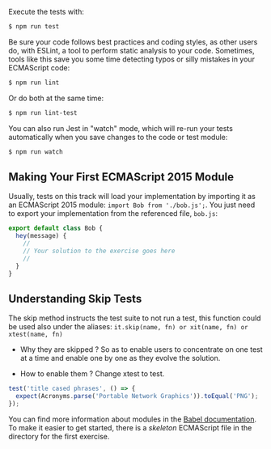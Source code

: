 Execute the tests with:

```bash
$ npm run test
```

Be sure your code follows best practices and coding styles, as other users do, with
ESLint, a tool to perform static analysis to your code. Sometimes, tools like this
save you some time detecting typos or silly mistakes in your ECMAScript code:

```bash
$ npm run lint
```

Or do both at the same time:

```bash
$ npm run lint-test
```

You can also run Jest in "watch" mode, which will re-run your tests automatically when you save changes to the code or test module:

```bash
$ npm run watch
```


## Making Your First ECMAScript 2015 Module

Usually, tests on this track will load your implementation by importing it as an
ECMAScript 2015 module: `import Bob from './bob.js';`. You just
need to export your implementation from the referenced file, `bob.js`:

```javascript
export default class Bob {
  hey(message) {
	//
	// Your solution to the exercise goes here
	//
  }
}
```

## Understanding Skip Tests

The skip method instructs the test suite to not run a test, this function could be used also under the aliases: `it.skip(name, fn) or xit(name, fn) or xtest(name, fn)`

- Why they are skipped ? 
So as to enable users to concentrate on one test at a time and enable one by one as they evolve the solution.

- How to enable them ? 
Change xtest to test.

```javascript
test('title cased phrases', () => {
  expect(Acronyms.parse('Portable Network Graphics')).toEqual('PNG');
});
```

You can find more information about modules in the
[Babel documentation](https://babeljs.io/docs/learn-es2015/#modules).
To make it easier to get started, there is a *skeleton* ECMAScript file in the
directory for the first exercise.
